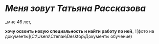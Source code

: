 # _Меня зовут Татьяна Рассказова_
_мне 46 лет,

**хочу освоить новую специальность и найти работу по ней**_
![фото на документы](C:\Users\Степан\Desktop\Документы обучение)


